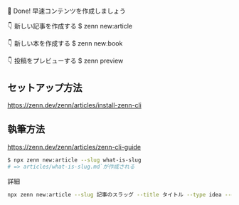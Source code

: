 #

🎉 Done!
早速コンテンツを作成しましょう

👇 新しい記事を作成する
$ zenn new:article

👇 新しい本を作成する
$ zenn new:book

👇 投稿をプレビューする
$ zenn preview

## セットアップ方法

https://zenn.dev/zenn/articles/install-zenn-cli

## 執筆方法

https://zenn.dev/zenn/articles/zenn-cli-guide

```sh
$ npx zenn new:article --slug what-is-slug
# => articles/what-is-slug.md`が作成される
```

詳細

```sh
npx zenn new:article --slug 記事のスラッグ --title タイトル --type idea --emoji ✨
```
